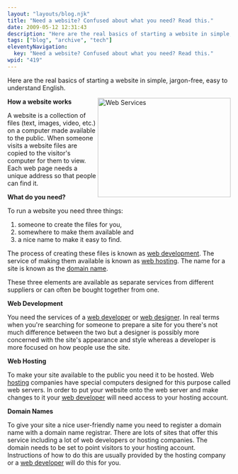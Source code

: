 ```yaml
---
layout: "layouts/blog.njk"
title: "Need a website? Confused about what you need? Read this."
date: 2009-05-12 12:31:43
description: "Here are the real basics of starting a website in simple, jargon-free, easy to understand English"
tags: ["blog", "archive", "tech"]
eleventyNavigation:
  key: "Need a website? Confused about what you need? Read this."
wpid: "419"
---
```


Here are the real basics of starting a website in simple, jargon-free, easy to understand English.

<img class="alignright" style="float: right;border: 0;margin: 0px" src="https://www.chris-smith-web.com/wp/wp-content/uploads/2009/05/www.jpg" alt="Web Services" width="300" height="224" /><strong>How a website works</strong>

A website is a collection of files (text, images, video, etc.) on a computer made available to the public. When someone visits a website files are copied to the visitor's computer for them to view. Each web page needs a unique address so that people can find it.

<strong>What do you need?</strong>

To run a website you need three things:

1. someone to create the files for you,
2. somewhere to make them available and
3. a nice name to make it easy to find.

The process of creating these files is known as <a title="web development" href="https://www.chris-smith-web.com" target="_self">web development</a>.
The service of making them available is known as <a title="web services" href="https://www.chris-smith-web.com/wp/?page_id=9" target="_self">web hosting</a>.
The name for a site is known as the <a title="web services" href="https://www.chris-smith-web.com/wp/?page_id=9" target="_self">domain name</a>.

These three elements are available as separate services from different suppliers or can often be bought together from one.

<strong>Web Development</strong>

You need the services of a <a title="web developer" href="https://www.chris-smith-web.com" target="_self">web developer</a> or <a title="web designer" href="https://www.chris-smith-web.com" target="_self">web designer</a>. In real terms when you're searching for someone to prepare a site for you there's not much difference between the two but a designer is possibly more concerned with the site's appearance and style whereas a developer is more focused on how people use the site.

<strong>Web Hosting</strong>

To make your site available to the public you need it to be hosted. Web <a href="https://www.hostingobserver.com/" target="_blank">hosting</a> companies have special computers designed for this purpose called web servers. In order to put your website onto the web server and make changes to it your <a title="web developer" href="https://www.chris-smith-web.com" target="_self">web developer</a> will need access to your hosting account.

<strong>Domain Names</strong>

To give your site a nice user-friendly name you need to register a domain name with a domain name registrar. There are lots of sites that offer this service including a lot of web developers or hosting companies. The domain needs to be set to point visitors to your hosting account. Instructions of how to do this are usually provided by the hosting company or a <a title="web developer" href="https://www.chris-smith-web.com" target="_self">web developer</a> will do this for you.
